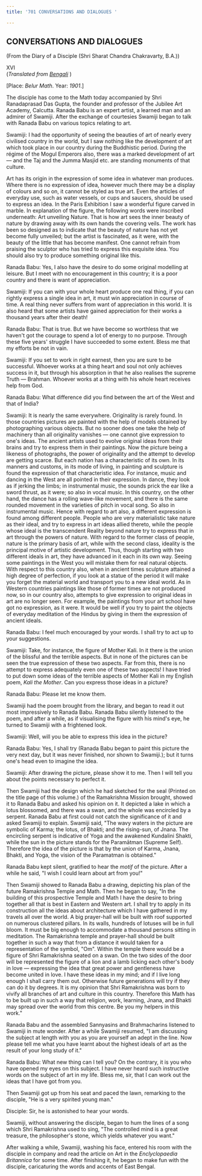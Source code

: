 ```yaml
---
title: '701 CONVERSATIONS AND DIALOGUES '

---
```

  

## CONVERSATIONS AND DIALOGUES

(From the Diary of a Disciple (Shri Sharat Chandra Chakravarty, B.A.))

XVI  
(*Translated from [Bengali](swami_shishya_33e7_16.pdf)* )

\[Place: *Belur Math*. Year: *1901*.\]

The disciple has come to the Math today accompanied by Shri Ranadaprasad
Das Gupta, the founder and professor of the Jubilee Art Academy,
Calcutta. Ranada Babu is an expert artist, a learned man and an admirer
of Swamiji. After the exchange of courtesies Swamiji began to talk with
Ranada Babu on various topics relating to art.

Swamiji: I had the opportunity of seeing the beauties of art of nearly
every civilised country in the world, but I saw nothing like the
development of art which took place in our country during the Buddhistic
period. During the régime of the Mogul Emperors also, there was a marked
development of art — and the Taj and the Jumma Masjid etc. are standing
monuments of that culture.

Art has its origin in the expression of some idea in whatever man
produces. Where there is no expression of idea, however much there may
be a display of colours and so on, it cannot be styled as true art. Even
the articles of everyday use, such as water vessels, or cups and
saucers, should be used to express an idea. In the Paris Exhibition I
saw a wonderful figure carved in marble. In explanation of the figure,
the following words were inscribed underneath: Art unveiling Nature.
That is how art sees the inner beauty of nature by drawing away with its
own hands the covering veils. The work has been so designed as to
indicate that the beauty of nature has not yet become fully unveiled;
but the artist is fascinated, as it were, with the beauty of the little
that has become manifest. One cannot refrain from praising the sculptor
who has tried to express this exquisite idea. You should also try to
produce something original like this.

Ranada Babu: Yes, I also have the desire to do some original modelling
at leisure. But I meet with no encouragement in this country; it is a
poor country and there is want of appreciation.

Swamiji: If you can with your whole heart produce one real thing, if you
can rightly express a single idea in art, it must win appreciation in
course of time. A real thing never suffers from want of appreciation in
this world. It is also heard that some artists have gained appreciation
for their works a thousand years after their death!

Ranada Babu: That is true. But we have become so worthless that we
haven't got the courage to spend a lot of energy to no purpose. Through
these five years' struggle I have succeeded to some extent. Bless me
that my efforts be not in vain.

Swamiji: If you set to work in right earnest, then you are sure to be
successful. Whoever works at a thing heart and soul not only achieves
success in it, but through his absorption in that he also realises the
supreme Truth — Brahman. Whoever works at a thing with his whole heart
receives help from God.

Ranada Babu: What difference did you find between the art of the West
and that of India?

Swamiji: It is nearly the same everywhere. Originality is rarely found.
In those countries pictures are painted with the help of models obtained
by photographing various objects. But no sooner does one take the help
of machinery than all originality vanishes — one cannot give expression
to one's ideas. The ancient artists used to evolve original ideas from
their brains and try to express them in their paintings. Now the picture
being a likeness of photographs, the power of originality and the
attempt to develop are getting scarce. But each nation has a
characteristic of its own. In its manners and customs, in its mode of
living, in painting and sculpture is found the expression of that
characteristic idea. For instance, music and dancing in the West are all
pointed in their expression. In dance, they look as if jerking the
limbs; in instrumental music, the sounds prick the ear like a sword
thrust, as it were; so also in vocal music. In this country, on the
other hand, the dance has a rolling wave-like movement, and there is the
same rounded movement in the varieties of pitch in vocal song. So also
in instrumental music. Hence with regard to art also, a different
expression is found among different people. People who are very
materialistic take nature as their ideal, and try to express in art
ideas allied thereto, while the people whose ideal is the transcendent
Reality beyond nature try to express that in art through the powers of
nature. With regard to the former class of people, nature is the primary
basis of art, while with the second class, ideality is the principal
motive of artistic development. Thus, though starting with two different
ideals in art, they have advanced in it each in its own way. Seeing some
paintings in the West you will mistake them for real natural objects.
With respect to this country also, when in ancient times sculpture
attained a high degree of perfection, if you look at a statue of the
period it will make you forget the material world and transport you to a
new ideal world. As in Western countries paintings like those of former
times are not produced now, so in our country also, attempts to give
expression to original ideas in art are no longer seen. For example, the
paintings from your art school have got no expression, as it were. It
would be well if you try to paint the objects of everyday meditation of
the Hindus by giving in them the expression of ancient ideals.

Ranada Babu: I feel much encouraged by your words. I shall try to act up
to your suggestions.

Swamiji: Take, for instance, the figure of Mother Kali. In it there is
the union of the blissful and the terrible aspects. But in none of the
pictures can be seen the true expression of these two aspects. Far from
this, there is no attempt to express adequately even one of these two
aspects! I have tried to put down some ideas of the terrible aspects of
Mother Kali in my English poem, *Kali the Mother*. Can you express those
ideas in a picture?

Ranada Babu: Please let me know them.

Swamiji had the poem brought from the library, and began to read it out
most impressively to Ranada Babu. Ranada Babu silently listened to the
poem, and after a while, as if visualising the figure with his mind's
eye, he turned to Swamiji with a frightened look.

Swamiji: Well, will you be able to express this idea in the picture?

Ranada Babu: Yes, I shall try (Ranada Babu began to paint this picture
the very next day, but it was never finished, nor shown to Swamiji.);
but it turns one's head even to imagine the idea.

Swamiji: After drawing the picture, please show it to me. Then I will
tell you about the points necessary to perfect it.

Then Swamiji had the design which he had sketched for the seal (Printed
on the title page of this volume.) of the Ramakrishna Mission brought,
showed it to Ranada Babu and asked his opinion on it. It depicted a lake
in which a lotus blossomed, and there was a swan, and the whole was
encircled by a serpent. Ranada Babu at first could not catch the
significance of it and asked Swamiji to explain. Swamiji said, "The wavy
waters in the picture are symbolic of Karma; the lotus, of Bhakti; and
the rising-sun, of Jnana. The encircling serpent is indicative of Yoga
and the awakened Kundalini Shakti, while the sun in the picture stands
for the Paramātman (Supreme Self). Therefore the idea of the picture is
that by the union of Karma, Jnana, Bhakti, and Yoga, the vision of the
Paramatman is obtained."

Ranada Babu kept silent, gratified to hear the *motif* of the picture.
After a while he said, "I wish I could learn about art from you!"

Then Swamiji showed to Ranada Babu a drawing, depicting his plan of the
future Ramakrishna Temple and Math. Then he began to say, "In the
building of this prospective Temple and Math I have the desire to bring
together all that is best in Eastern and Western art. I shall try to
apply in its construction all the ideas about architecture which I have
gathered in my travels all over the world. A big prayer-hall will be
built with roof supported on numerous clustered pillars. In its walls,
hundreds of lotuses will be in full bloom. It must be big enough to
accommodate a thousand persons sitting in meditation. The Ramakrishna
temple and prayer-hall should be built together in such a way that from
a distance it would taken for a representation of the symbol, "Om".
Within the temple there would be a figure of Shri Ramakrishna seated on
a swan. On the two sides of the door will be represented the figure of a
lion and a lamb licking each other's body in love — expressing the idea
that great power and gentleness have become united in love. I have these
ideas in my mind; and if I live long enough I shall carry them out.
Otherwise future generations will try if they can do it by degrees. It
is my opinion that Shri Ramakrishna was born to vivify all branches of
art and culture in this country. Therefore this Math has to be built up
in such a way that religion, work, learning, Jnana, and Bhakti may
spread over the world from this centre. Be you my helpers in this work."

Ranada Babu and the assembled Sannyasins and Brahmacharins listened to
Swamiji in mute wonder. After a while Swamiji resumed, "I am discussing
the subject at length with you as you are yourself an adept in the line.
Now please tell me what you have learnt about the highest ideals of art
as the result of your long study of it."

Ranada Babu: What new thing can I tell you? On the contrary, it is you
who have opened my eyes on this subject. I have never heard such
instructive words on the subject of art in my life. Bless me, sir, that
I can work out the ideas that I have got from you.

Then Swamiji got up from his seat and paced the lawn, remarking to the
disciple, "He is a very spirited young man."

Disciple: Sir, he is astonished to hear your words.

Swamiji, without answering the disciple, began to hum the lines of a
song which Shri Ramakrishna used to sing, "The controlled mind is a
great treasure, the philosopher's stone, which yields whatever you
want."

After walking a while, Swamiji, washing his face, entered his room with
the disciple in company and read the article on Art in the
*Enclyclopaedia Britannica* for some time. After finishing it, he began
to make fun with the disciple, caricaturing the words and accents of
East Bengal.